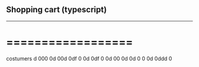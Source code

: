 ## Shopping cart (typescript)
---------------------------
==================
=================

costumers
d
000
0d
00d
0df
0
0d
0df
0
0d
00
0d
0d
0
0
0d
0ddd
0
